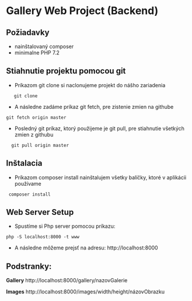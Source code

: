 Gallery Web Project (Backend) 
=================

Požiadavky
------------
- nainštalovaný composer 
- minimalne PHP 7.2 

Stiahnutie projektu pomocou git
--------------------------------

- Príkazom git clone si naclonujeme projekt do nášho zariadenia 
```
   git clone 
```
- A následne zadáme príkaz git fetch, pre zistenie zmien na githube
 ```  
git fetch origin master
```
- Posledný git príkaz, ktorý použijeme je git pull, pre stiahnutie všetkých zmien z githubu
``` 
  git pull origin master
```

Inštalacia
------------
- Príkazom composer install nainštalujem všetky balíčky, ktoré v aplikácii používame 
 ```
  composer install 
 ```
Web Server Setup
----------------

- Spustíme si Php server pomocou príkazu: 
```
php -S localhost:8000 -t www
```
- A následne môžeme prejsť na adresu:
     http://localhost:8000

Podstranky:
-----------
**Gallery**
http://localhost:8000/gallery/nazovGalerie

**Images**
http://localhost:8000/images/width/height/názovObrazku
